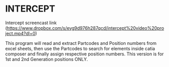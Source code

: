 # INTERCEPT 
Intercept screencast link 
(https://www.dropbox.com/s/evg9d976h287qcd/intercept%20video%20project.mp4?dl=0)

This program will read and extract Partcodes and Position numbers from excel sheets, then use the Partcodes to search for elements inside catia composer and finally assign respective position numbers. 
This version is for 1st and 2nd Generation positions ONLY. 
